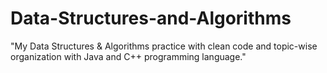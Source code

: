 # Data-Structures-and-Algorithms
"My Data Structures &amp; Algorithms practice with clean code and topic-wise organization with Java and C++ programming language."
